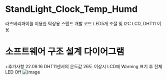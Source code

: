 # StandLight_Clock_Temp_Humd
라즈베리파이를 이용한 탁상용 스탠드 개발 코드
LED5개 조절 및 I2C LCD, DHT11 이용

# 소프트웨어 구조 설계 다이어그램
+추가사항 22.09.16 DHT11센서의 온도값 26도 이상시 LCD에 Warning 표기 후 전체 LED Off
![image](https://user-images.githubusercontent.com/113006092/190333658-26c24498-3d92-4d5a-85f9-639b49208463.png)

